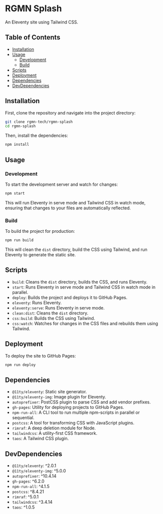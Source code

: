 # RGMN Splash

An Eleventy site using Tailwind CSS.

## Table of Contents
- [Installation](#installation)
- [Usage](#usage)
  - [Development](#development)
  - [Build](#build)
- [Scripts](#scripts)
- [Deployment](#deployment)
- [Dependencies](#dependencies)
- [DevDependencies](#devdependencies)

## Installation

First, clone the repository and navigate into the project directory:

```sh
git clone rgmn-tech/rgmn-splash
cd rgmn-splash
```

Then, install the dependencies:

```sh
npm install
```

## Usage

### Development

To start the development server and watch for changes:

```sh
npm start
```

This will run Eleventy in serve mode and Tailwind CSS in watch mode, ensuring that changes to your files are automatically reflected.

### Build

To build the project for production:

```sh
npm run build
```

This will clean the `dist` directory, build the CSS using Tailwind, and run Eleventy to generate the static site.

## Scripts

- `build`: Cleans the `dist` directory, builds the CSS, and runs Eleventy.
- `start`: Runs Eleventy in serve mode and Tailwind CSS in watch mode in parallel.
- `deploy`: Builds the project and deploys it to GitHub Pages.
- `eleventy`: Runs Eleventy.
- `eleventy:serve`: Runs Eleventy in serve mode.
- `clean:dist`: Cleans the `dist` directory.
- `css:build`: Builds the CSS using Tailwind.
- `css:watch`: Watches for changes in the CSS files and rebuilds them using Tailwind.

## Deployment

To deploy the site to GitHub Pages:

```sh
npm run deploy
```

## Dependencies

- `@11ty/eleventy`: Static site generator.
- `@11ty/eleventy-img`: Image plugin for Eleventy.
- `autoprefixer`: PostCSS plugin to parse CSS and add vendor prefixes.
- `gh-pages`: Utility for deploying projects to GitHub Pages.
- `npm-run-all`: A CLI tool to run multiple npm-scripts in parallel or sequential.
- `postcss`: A tool for transforming CSS with JavaScript plugins.
- `rimraf`: A deep deletion module for Node.
- `tailwindcss`: A utility-first CSS framework.
- `taos`: A Tailwind CSS plugin.

## DevDependencies

- `@11ty/eleventy`: ^2.0.1
- `@11ty/eleventy-img`: ^5.0.0
- `autoprefixer`: ^10.4.14
- `gh-pages`: ^6.2.0
- `npm-run-all`: ^4.1.5
- `postcss`: ^8.4.21
- `rimraf`: ^5.0.1
- `tailwindcss`: ^3.4.14
- `taos`: ^1.0.5